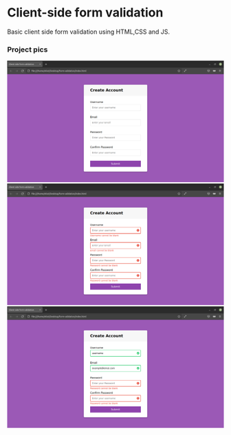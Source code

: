 # Client-side form validation
Basic client side form validation using HTML,CSS and JS.

### Project pics

![Index](./readme-src/ind.png)
![Error](./readme-src/err.png)
![Validation](./readme-src/validation.png)